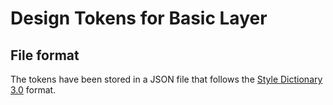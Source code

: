# Design Tokens for Basic Layer

## File format

The tokens have been stored in a JSON file that follows the [Style Dictionary 3.0](https://amzn.github.io/style-dictionary/) format.
